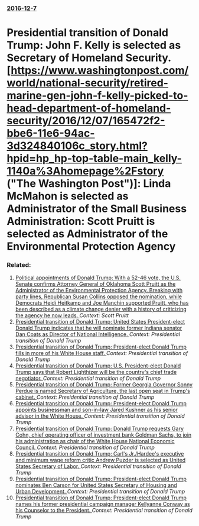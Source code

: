 ### [2016-12-7](/news/2016/12/7/index.md)

# Presidential transition of Donald Trump: John F. Kelly is selected as Secretary of Homeland Security. [https://www.washingtonpost.com/world/national-security/retired-marine-gen-john-f-kelly-picked-to-head-department-of-homeland-security/2016/12/07/165472f2-bbe6-11e6-94ac-3d324840106c_story.html?hpid=hp_hp-top-table-main_kelly-1140a%3Ahomepage%2Fstory ("The Washington Post")]: Linda McMahon is selected as Administrator of the Small Business Administration: Scott Pruitt is selected as Administrator of the Environmental Protection Agency




### Related:

1. [Political appointments of Donald Trump: With a 52-46 vote, the U.S. Senate confirms Attorney General of Oklahoma Scott Pruitt as the Administrator of the Environmental Protection Agency. Breaking with party lines, Republican Susan Collins opposed the nomination, while Democrats Heidi Heitkamp and Joe Manchin supported Pruitt, who has been described as a climate change denier with a history of criticizing the agency he now leads. ](/news/2017/02/17/political-appointments-of-donald-trump-with-a-52-46-vote-the-u-s-senate-confirms-attorney-general-of-oklahoma-scott-pruitt-as-the-admin.md) _Context: Scott Pruitt_
2. [Presidential transition of Donald Trump: United States President-elect Donald Trump indicates that he will nominate former Indiana senator Dan Coats as Director of National Intelligence. ](/news/2017/01/7/presidential-transition-of-donald-trump-united-states-president-elect-donald-trump-indicates-that-he-will-nominate-former-indiana-senator-d.md) _Context: Presidential transition of Donald Trump_
3. [Presidential transition of Donald Trump: President-elect Donald Trump fills in more of his White House staff. ](/news/2017/01/4/presidential-transition-of-donald-trump-president-elect-donald-trump-fills-in-more-of-his-white-house-staff.md) _Context: Presidential transition of Donald Trump_
4. [Presidential transition of Donald Trump: U.S. President-elect Donald Trump says that Robert Lighthizer will be the country's chief trade negotiator. ](/news/2017/01/3/presidential-transition-of-donald-trump-u-s-president-elect-donald-trump-says-that-robert-lighthizer-will-be-the-country-s-chief-trade-neg.md) _Context: Presidential transition of Donald Trump_
5. [Presidential transition of Donald Trump: Former Georgia Governor Sonny Perdue is named Secretary of Agriculture, the last open seat in Trump's cabinet. ](/news/2017/01/19/presidential-transition-of-donald-trump-former-georgia-governor-sonny-perdue-is-named-secretary-of-agriculture-the-last-open-seat-in-trump.md) _Context: Presidential transition of Donald Trump_
6. [Presidential transition of Donald Trump: President-elect Donald Trump appoints businessman and son-in-law Jared Kushner as his senior advisor in the White House. ](/news/2017/01/10/presidential-transition-of-donald-trump-president-elect-donald-trump-appoints-businessman-and-son-in-law-jared-kushner-as-his-senior-adviso.md) _Context: Presidential transition of Donald Trump_
7. [ Presidential transition of Donald Trump: Donald Trump requests Gary Cohn, chief operating officer of investment bank Goldman Sachs, to join his administration as chair of the White House National Economic Council. ](/news/2016/12/9/presidential-transition-of-donald-trump-donald-trump-requests-gary-cohn-chief-operating-officer-of-investment-bank-goldman-sachs-to-join.md) _Context: Presidential transition of Donald Trump_
8. [Presidential transition of Donald Trump: Carl's Jr./Hardee's executive and minimum wage reform critic Andrew Puzder is selected as United States Secretary of Labor. ](/news/2016/12/8/presidential-transition-of-donald-trump-carl-s-jr-hardee-s-executive-and-minimum-wage-reform-critic-andrew-puzder-is-selected-as-united-st.md) _Context: Presidential transition of Donald Trump_
9. [Presidential transition of Donald Trump: President-elect Donald Trump nominates Ben Carson for United States Secretary of Housing and Urban Development. ](/news/2016/12/5/presidential-transition-of-donald-trump-president-elect-donald-trump-nominates-ben-carson-for-united-states-secretary-of-housing-and-urban.md) _Context: Presidential transition of Donald Trump_
10. [Presidential transition of Donald Trump: President-elect Donald Trump names his former presidential campaign manager Kellyanne Conway as his Counselor to the President. ](/news/2016/12/22/presidential-transition-of-donald-trump-president-elect-donald-trump-names-his-former-presidential-campaign-manager-kellyanne-conway-as-his.md) _Context: Presidential transition of Donald Trump_
